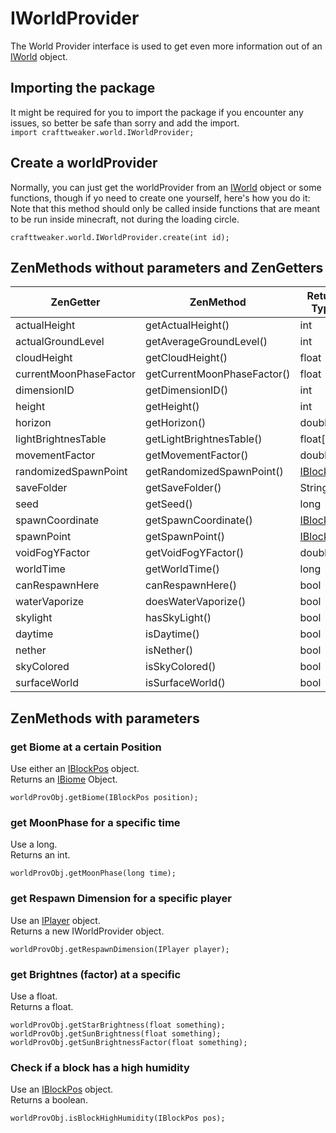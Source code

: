 # IWorldProvider

The World Provider interface is used to get even more information out of an [IWorld](IWorld) object.

## Importing the package
It might be required for you to import the package if you encounter any issues, so better be safe than sorry and add the import.  
`import crafttweaker.world.IWorldProvider;` 

## Create a worldProvider
Normally, you can just get the worldProvider from an [IWorld](IWorld) object or some functions, though if yo need to create one yourself, here's how you do it:  
Note that this method should only be called inside functions that are meant to be run inside minecraft, not during the loading circle.
```
crafttweaker.world.IWorldProvider.create(int id);
```



## ZenMethods without parameters and ZenGetters

| ZenGetter              | ZenMethod                   |Return Type                       |
|------------------------|-----------------------------|----------------------------------|
| actualHeight           | getActualHeight()           | int                              |
| actualGroundLevel      | getAverageGroundLevel()     | int                              |
| cloudHeight            | getCloudHeight()            | float                            |
| currentMoonPhaseFactor | getCurrentMoonPhaseFactor() | float                            |
| dimensionID            | getDimensionID()            | int                              |
| height                 | getHeight()                 | int                              |
| horizon                | getHorizon()                | double                           |
| lightBrightnesTable    | getLightBrightnesTable()    | float[]                          |
| movementFactor         | getMovementFactor()         | double                           |
| randomizedSpawnPoint   | getRandomizedSpawnPoint()   | [IBlockPos](IBlockPos)           |
| saveFolder             | getSaveFolder()             | String                           |
| seed                   | getSeed()                   | long                             |
| spawnCoordinate        | getSpawnCoordinate()        | [IBlockPos](IBlockPos)           |
| spawnPoint             | getSpawnPoint()             | [IBlockPos](IBlockPos)           |
| voidFogYFactor         | getVoidFogYFactor()         | double                           |
| worldTime              | getWorldTime()              | long                             |
| canRespawnHere         | canRespawnHere()            | bool                             |
| waterVaporize          | doesWaterVaporize()         | bool                             |
| skylight               | hasSkyLight()               | bool                             |
| daytime                | isDaytime()                 | bool                             |
| nether                 | isNether()                  | bool                             |
| skyColored             | isSkyColored()              | bool                             |
| surfaceWorld           | isSurfaceWorld()            | bool                             |

## ZenMethods with parameters
### get Biome at a certain Position

Use either an [IBlockPos](IBlockPos) object.  
Returns an [IBiome](/Vanilla/Biomes/IBiome) Object.
```
worldProvObj.getBiome(IBlockPos position);
```

### get MoonPhase for a specific time

Use a long.  
Returns an int.
```
worldProvObj.getMoonPhase(long time);
```

### get Respawn Dimension for a specific player

Use an [IPlayer](/Vanilla/Players/IPlayer) object.  
Returns a new IWorldProvider object.
```
worldProvObj.getRespawnDimension(IPlayer player);
```

### get Brightnes (factor) at a specific 

Use a float.  
Returns a float.
```
worldProvObj.getStarBrightness(float something);
worldProvObj.getSunBrightness(float something);
worldProvObj.getSunBrightnessFactor(float something);
```

### Check if a block has a high humidity
Use an [IBlockPos](IBlockPos) object.  
Returns a boolean.
```
worldProvObj.isBlockHighHumidity(IBlockPos pos);
```